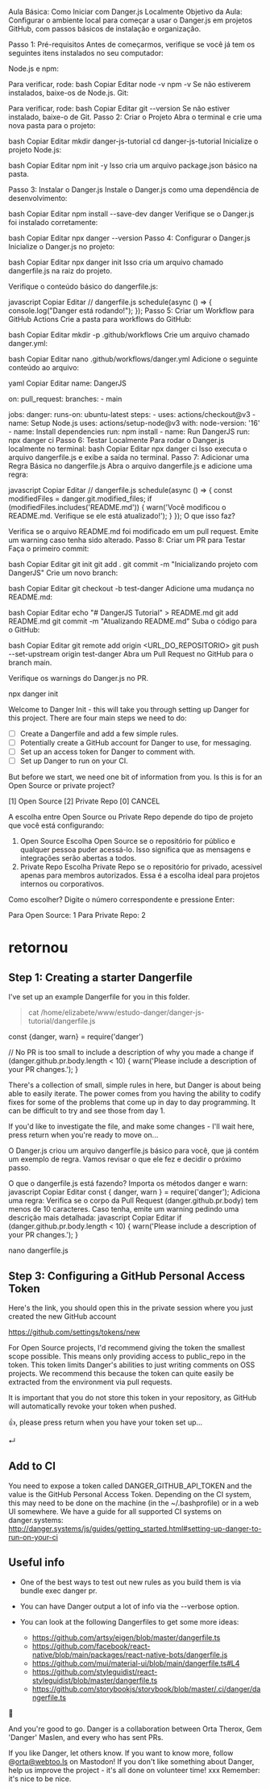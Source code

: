 
Aula Básica: Como Iniciar com Danger.js Localmente
Objetivo da Aula: Configurar o ambiente local para começar a usar o Danger.js em projetos GitHub, com passos básicos de instalação e organização.

Passo 1: Pré-requisitos
Antes de começarmos, verifique se você já tem os seguintes itens instalados no seu computador:

Node.js e npm:

Para verificar, rode:
bash
Copiar
Editar
node -v
npm -v
Se não estiverem instalados, baixe-os de Node.js.
Git:

Para verificar, rode:
bash
Copiar
Editar
git --version
Se não estiver instalado, baixe-o de Git.
Passo 2: Criar o Projeto
Abra o terminal e crie uma nova pasta para o projeto:

bash
Copiar
Editar
mkdir danger-js-tutorial
cd danger-js-tutorial
Inicialize o projeto Node.js:

bash
Copiar
Editar
npm init -y
Isso cria um arquivo package.json básico na pasta.

Passo 3: Instalar o Danger.js
Instale o Danger.js como uma dependência de desenvolvimento:

bash
Copiar
Editar
npm install --save-dev danger
Verifique se o Danger.js foi instalado corretamente:

bash
Copiar
Editar
npx danger --version
Passo 4: Configurar o Danger.js
Inicialize o Danger.js no projeto:

bash
Copiar
Editar
npx danger init
Isso cria um arquivo chamado dangerfile.js na raiz do projeto.

Verifique o conteúdo básico do dangerfile.js:

javascript
Copiar
Editar
// dangerfile.js
schedule(async () => {
  console.log("Danger está rodando!");
});
Passo 5: Criar um Workflow para GitHub Actions
Crie a pasta para workflows do GitHub:

bash
Copiar
Editar
mkdir -p .github/workflows
Crie um arquivo chamado danger.yml:

bash
Copiar
Editar
nano .github/workflows/danger.yml
Adicione o seguinte conteúdo ao arquivo:

yaml
Copiar
Editar
name: DangerJS

on:
  pull_request:
    branches:
      - main

jobs:
  danger:
    runs-on: ubuntu-latest
    steps:
      - uses: actions/checkout@v3
      - name: Setup Node.js
        uses: actions/setup-node@v3
        with:
          node-version: '16'
      - name: Install dependencies
        run: npm install
      - name: Run DangerJS
        run: npx danger ci
Passo 6: Testar Localmente
Para rodar o Danger.js localmente no terminal:
bash
Copiar
Editar
npx danger ci
Isso executa o arquivo dangerfile.js e exibe a saída no terminal.
Passo 7: Adicionar uma Regra Básica no dangerfile.js
Abra o arquivo dangerfile.js e adicione uma regra:

javascript
Copiar
Editar
// dangerfile.js
schedule(async () => {
  const modifiedFiles = danger.git.modified_files;
  if (modifiedFiles.includes('README.md')) {
    warn('Você modificou o README.md. Verifique se ele está atualizado!');
  }
});
O que isso faz?

Verifica se o arquivo README.md foi modificado em um pull request.
Emite um warning caso tenha sido alterado.
Passo 8: Criar um PR para Testar
Faça o primeiro commit:

bash
Copiar
Editar
git init
git add .
git commit -m "Inicializando projeto com DangerJS"
Crie um novo branch:

bash
Copiar
Editar
git checkout -b test-danger
Adicione uma mudança no README.md:

bash
Copiar
Editar
echo "# DangerJS Tutorial" > README.md
git add README.md
git commit -m "Atualizando README.md"
Suba o código para o GitHub:

bash
Copiar
Editar
git remote add origin <URL_DO_REPOSITORIO>
git push --set-upstream origin test-danger
Abra um Pull Request no GitHub para o branch main.

Verifique os warnings do Danger.js no PR.

npx danger init

Welcome to Danger Init - this will take you through setting up Danger for this project.
There are four main steps we need to do:

 - [ ] Create a Dangerfile and add a few simple rules.
 - [ ] Potentially create a GitHub account for Danger to use, for messaging.
 - [ ] Set up an access token for Danger to comment with.
 - [ ] Set up Danger to run on your CI.

But before we start, we need one bit of information from you.
Is this is for an Open Source or private project?

[1] Open Source
[2] Private Repo
[0] CANCEL

A escolha entre Open Source ou Private Repo depende do tipo de projeto que você está configurando:

1. Open Source
Escolha Open Source se o repositório for público e qualquer pessoa puder acessá-lo.
Isso significa que as mensagens e integrações serão abertas a todos.
2. Private Repo
Escolha Private Repo se o repositório for privado, acessível apenas para membros autorizados.
Essa é a escolha ideal para projetos internos ou corporativos.

Como escolher?
Digite o número correspondente e pressione Enter:

Para Open Source: 1
Para Private Repo: 2

# retornou
## Step 1: Creating a starter Dangerfile


I've set up an example Dangerfile for you in this folder.

> cat /home/elizabete/www/estudo-danger/danger-js-tutorial/dangerfile.js 

  const {danger, warn} = require('danger')
  
    
  // No PR is too small to include a description of why you made a change
  if (danger.github.pr.body.length < 10) {
    warn('Please include a description of your PR changes.');
  }
  
    

There's a collection of small, simple rules in here, but Danger is about being able to easily
iterate. The power comes from you having the ability to codify fixes for some of the problems
that come up in day to day programming. It can be difficult to try and see those from day 1.

If you'd like to investigate the file, and make some changes - I'll wait here,
press return when you're ready to move on...

O Danger.js criou um arquivo dangerfile.js básico para você, que já contém um exemplo de regra. Vamos revisar o que ele fez e decidir o próximo passo.

O que o dangerfile.js está fazendo?
Importa os métodos danger e warn:
javascript
Copiar
Editar
const { danger, warn } = require('danger');
Adiciona uma regra:
Verifica se o corpo da Pull Request (danger.github.pr.body) tem menos de 10 caracteres.
Caso tenha, emite um warning pedindo uma descrição mais detalhada:
javascript
Copiar
Editar
if (danger.github.pr.body.length < 10) {
  warn('Please include a description of your PR changes.');
}

 nano dangerfile.js

## Step 3: Configuring a GitHub Personal Access Token

Here's the link, you should open this in the private session where you just created the new GitHub account

https://github.com/settings/tokens/new

For Open Source projects, I'd recommend giving the token the smallest scope possible.
This means only providing access to public_repo in the token.
This token limits Danger's abilities to just writing comments on OSS projects. We recommend
this because the token can quite easily be extracted from the environment via pull requests.

It is important that you do not store this token in your repository, as GitHub will
automatically revoke your token when pushed.


👍, please press return when you have your token set up...

↵ 

## Add to CI

You need to expose a token called DANGER_GITHUB_API_TOKEN and the value is the GitHub Personal Access Token.
Depending on the CI system, this may need to be done on the machine (in the ~/.bashprofile) or in a web UI somewhere.
We have a guide for all supported CI systems on danger.systems:
http://danger.systems/js/guides/getting_started.html#setting-up-danger-to-run-on-your-ci

## Useful info

- One of the best ways to test out new rules as you build them is via bundle exec danger pr.
- You can have Danger output a lot of info via the --verbose option.
- You can look at the following Dangerfiles to get some more ideas:

  * https://github.com/artsy/eigen/blob/master/dangerfile.ts
  * https://github.com/facebook/react-native/blob/main/packages/react-native-bots/dangerfile.js
  * https://github.com/mui/material-ui/blob/main/dangerfile.ts#L4
  * https://github.com/styleguidist/react-styleguidist/blob/master/dangerfile.ts
  * https://github.com/storybookjs/storybook/blob/master/.ci/danger/dangerfile.ts


🎉

And you're good to go. Danger is a collaboration between Orta Therox, Gem 'Danger' Maslen,
and every who has sent PRs.

If you like Danger, let others know. If you want to know more, follow @orta@webtoo.ls on Mastodon!
If you don't like something about Danger, help us improve the project - it's all done on volunteer time! xxx
Remember: it's nice to be nice.